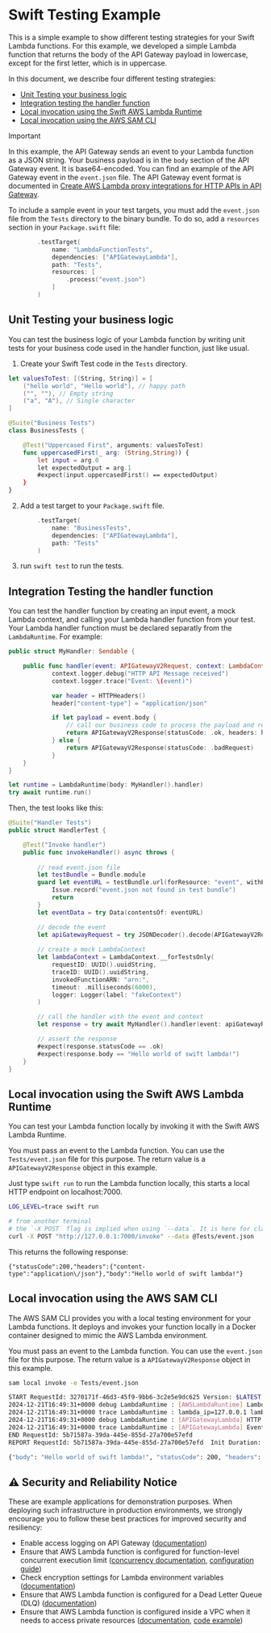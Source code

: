 # Swift Testing Example

This is a simple example to show different testing strategies for your Swift Lambda functions.
For this example, we developed a simple Lambda function that returns the body of the API Gateway payload in lowercase, except for the first letter, which is in uppercase.

In this document, we describe four different testing strategies:
  * [Unit Testing your business logic](#unit-testing-your-business-logic)
  * [Integration testing the handler function](#integration-testing-the-handler-function)
  * [Local invocation using the Swift AWS Lambda Runtime](#local-invocation-using-the-swift-aws-lambda-runtime)
  * [Local invocation using the AWS SAM CLI](#local-invocation-using-the-aws-sam-cli)

> [!IMPORTANT]
> In this example, the API Gateway sends an event to your Lambda function as a JSON string. Your business payload is in the `body` section of the API Gateway event. It is base64-encoded. You can find an example of the API Gateway event in the `event.json` file. The API Gateway event format is documented in [Create AWS Lambda proxy integrations for HTTP APIs in API Gateway](https://docs.aws.amazon.com/apigateway/latest/developerguide/http-api-develop-integrations-lambda.html). 

To include a sample event in your test targets, you must add the `event.json` file from the `Tests` directory to the binary bundle. To do so, add a `resources` section in your `Package.swift` file:

```swift
        .testTarget(
            name: "LambdaFunctionTests",
            dependencies: ["APIGatewayLambda"],
            path: "Tests",
            resources: [
                .process("event.json")
            ]
        ) 
```

## Unit Testing your business logic

You can test the business logic of your Lambda function by writing unit tests for your business code used in the handler function, just like usual.

1. Create your Swift Test code in the `Tests` directory.

```swift
let valuesToTest: [(String, String)] = [
    ("hello world", "Hello world"), // happy path
    ("", ""), // Empty string
    ("a", "A"), // Single character
]

@Suite("Business Tests")
class BusinessTests {

    @Test("Uppercased First", arguments: valuesToTest)
    func uppercasedFirst(_ arg: (String,String)) {
        let input = arg.0
        let expectedOutput = arg.1
        #expect(input.uppercasedFirst() == expectedOutput)
    }
}
```

2. Add a test target to your `Package.swift` file.
```swift
        .testTarget(
            name: "BusinessTests",
            dependencies: ["APIGatewayLambda"],
            path: "Tests"
        )
```

3. run `swift test` to run the tests.

## Integration Testing the handler function

You can test the handler function by creating an input event, a mock Lambda context, and calling your Lambda handler function from your test.
Your Lambda handler function must be declared separatly from the `LambdaRuntime`. For example:

```swift
public struct MyHandler: Sendable {

    public func handler(event: APIGatewayV2Request, context: LambdaContext) async throws -> APIGatewayV2Response {
            context.logger.debug("HTTP API Message received")
            context.logger.trace("Event: \(event)")

            var header = HTTPHeaders()
            header["content-type"] = "application/json"

            if let payload = event.body {
                // call our business code to process the payload and return a response
                return APIGatewayV2Response(statusCode: .ok, headers: header, body: payload.uppercasedFirst())
            } else {
                return APIGatewayV2Response(statusCode: .badRequest)
            }
    }
}

let runtime = LambdaRuntime(body: MyHandler().handler)
try await runtime.run()
```

Then, the test looks like this:

```swift
@Suite("Handler Tests")
public struct HandlerTest {

    @Test("Invoke handler")
    public func invokeHandler() async throws {
        
        // read event.json file
        let testBundle = Bundle.module
        guard let eventURL = testBundle.url(forResource: "event", withExtension: "json") else {
            Issue.record("event.json not found in test bundle")
            return
        }
        let eventData = try Data(contentsOf: eventURL)

        // decode the event
        let apiGatewayRequest = try JSONDecoder().decode(APIGatewayV2Request.self, from: eventData)
        
        // create a mock LambdaContext 
        let lambdaContext = LambdaContext.__forTestsOnly(
            requestID: UUID().uuidString,
            traceID: UUID().uuidString,
            invokedFunctionARN: "arn:",
            timeout: .milliseconds(6000),
            logger: Logger(label: "fakeContext")
        )

        // call the handler with the event and context
        let response = try await MyHandler().handler(event: apiGatewayRequest, context: lambdaContext)

        // assert the response
        #expect(response.statusCode == .ok)
        #expect(response.body == "Hello world of swift lambda!")
    }
}
```

## Local invocation using the Swift AWS Lambda Runtime

You can test your Lambda function locally by invoking it with the Swift AWS Lambda Runtime.

You must pass an event to the Lambda function. You can use the `Tests/event.json` file for this purpose. The return value is a `APIGatewayV2Response` object in this example.

Just type `swift run` to run the Lambda function locally, this starts a local HTTP endpoint on localhost:7000.

```sh
LOG_LEVEL=trace swift run

# from another terminal
# the `-X POST` flag is implied when using `--data`. It is here for clarity only.
curl -X POST "http://127.0.0.1:7000/invoke" --data @Tests/event.json
```

This returns the following response:

```text
{"statusCode":200,"headers":{"content-type":"application\/json"},"body":"Hello world of swift lambda!"}
```

## Local invocation using the AWS SAM CLI

The AWS SAM CLI provides you with a local testing environment for your Lambda functions. It deploys and invokes your function locally in a Docker container designed to mimic the AWS Lambda environment.

You must pass an event to the Lambda function. You can use the `event.json` file for this purpose. The return value is a `APIGatewayV2Response` object in this example.

```sh
sam local invoke -e Tests/event.json

START RequestId: 3270171f-46d3-45f9-9bb6-3c2e5e9dc625 Version: $LATEST
2024-12-21T16:49:31+0000 debug LambdaRuntime : [AWSLambdaRuntime] LambdaRuntime initialized
2024-12-21T16:49:31+0000 trace LambdaRuntime : lambda_ip=127.0.0.1 lambda_port=9001 [AWSLambdaRuntime] Connection to control plane created
2024-12-21T16:49:31+0000 debug LambdaRuntime : [APIGatewayLambda] HTTP API Message received
2024-12-21T16:49:31+0000 trace LambdaRuntime : [APIGatewayLambda] Event: APIGatewayV2Request(version: "2.0", routeKey: "$default", rawPath: "/", rawQueryString: "", cookies: [], headers: ["x-forwarded-proto": "https", "host": "a5q74es3k2.execute-api.us-east-1.amazonaws.com", "content-length": "0", "x-forwarded-for": "81.0.0.43", "accept": "*/*", "x-amzn-trace-id": "Root=1-66fb03de-07533930192eaf5f540db0cb", "x-forwarded-port": "443", "user-agent": "curl/8.7.1"], queryStringParameters: [:], pathParameters: [:], context: AWSLambdaEvents.APIGatewayV2Request.Context(accountId: "012345678901", apiId: "a5q74es3k2", domainName: "a5q74es3k2.execute-api.us-east-1.amazonaws.com", domainPrefix: "a5q74es3k2", stage: "$default", requestId: "e72KxgsRoAMEMSA=", http: AWSLambdaEvents.APIGatewayV2Request.Context.HTTP(method: GET, path: "/", protocol: "HTTP/1.1", sourceIp: "81.0.0.43", userAgent: "curl/8.7.1"), authorizer: nil, authentication: nil, time: "30/Sep/2024:20:02:38 +0000", timeEpoch: 1727726558220), stageVariables: [:], body: Optional("aGVsbG8gd29ybGQgb2YgU1dJRlQgTEFNQkRBIQ=="), isBase64Encoded: false)
END RequestId: 5b71587a-39da-445e-855d-27a700e57efd
REPORT RequestId: 5b71587a-39da-445e-855d-27a700e57efd  Init Duration: 0.04 ms  Duration: 21.57 ms      Billed Duration: 22 ms     Memory Size: 512 MB     Max Memory Used: 512 MB

{"body": "Hello world of swift lambda!", "statusCode": 200, "headers": {"content-type": "application/json"}}
```

## ⚠️ Security and Reliability Notice

These are example applications for demonstration purposes. When deploying such infrastructure in production environments, we strongly encourage you to follow these best practices for improved security and resiliency:

- Enable access logging on API Gateway ([documentation](https://docs.aws.amazon.com/apigateway/latest/developerguide/set-up-logging.html))
- Ensure that AWS Lambda function is configured for function-level concurrent execution limit ([concurrency documentation](https://docs.aws.amazon.com/lambda/latest/dg/lambda-concurrency.html), [configuration guide](https://docs.aws.amazon.com/lambda/latest/dg/configuration-concurrency.html))
- Check encryption settings for Lambda environment variables ([documentation](https://docs.aws.amazon.com/lambda/latest/dg/configuration-envvars-encryption.html))
- Ensure that AWS Lambda function is configured for a Dead Letter Queue (DLQ) ([documentation](https://docs.aws.amazon.com/lambda/latest/dg/invocation-async-retain-records.html#invocation-dlq))
- Ensure that AWS Lambda function is configured inside a VPC when it needs to access private resources ([documentation](https://docs.aws.amazon.com/lambda/latest/dg/configuration-vpc.html), [code example](https://github.com/swift-server/swift-aws-lambda-runtime/tree/main/Examples/ServiceLifecycle%2BPostgres))